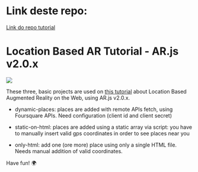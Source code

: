 # Link deste repo:

[Link do repo tutorial](https://carva28.github.io/ar_web/)

# Location Based AR Tutorial - AR.js v2.0.x

<img src="https://miro.medium.com/max/2476/1*IymrgzbXR9j7TCqT3GSLNg.png">

These three, basic projects are used on [this tutorial](https://medium.com/chialab-open-source/build-your-location-based-augmented-reality-web-app-c2442e716564) about Location Based Augmented Reality on the Web, using AR.js v2.0.x.

* dynamic-places: places are added with remote APIs fetch, using Foursquare APIs. Need configuration (client id and client secret)

* static-on-html: places are added using a static array via script: you have to manually insert valid gps coordinates in order to see places near you

*  only-html: add one (ore more) place using only a single HTML file. Needs manual addition of valid coordinates.

Have fun! 🌍
